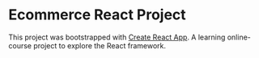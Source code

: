 # Ecommerce React Project

This project was bootstrapped with [Create React App](https://github.com/facebook/create-react-app). A learning online-course project to explore the React framework.